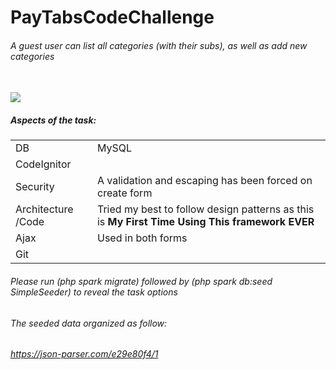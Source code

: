 # PayTabsCodeChallenge

<h6>A guest user can list all categories (with their subs), as well as add new categories</h6>
<br/>
<img src="https://user-images.githubusercontent.com/12036804/129307274-52a7c3c6-213c-4945-abc4-26d56a86d1a7.png">
<br/>
<h5><b>Aspects of the task:</b></h5>
<table class="table table-hover">
    <tr>
        <td>DB</td>
        <td>MySQL</td>
    </tr>
    <tr>
        <td>CodeIgnitor</td>
        <td><i class="fa fa-check"></i></td>
    </tr>
    <tr>
        <td>Security</td>
        <td>A validation and escaping has been forced on create form</td>
    </tr>
    <tr>
        <td>Architecture /Code</td>
        <td>Tried my best to follow design patterns as this is <b>My First Time Using This framework EVER</b></td>
    </tr>
    <tr>
        <td>Ajax</td>
        <td>Used in both forms</td>
    </tr>
    <tr>
        <td>Git</td>
        <td><i class="fa fa-check"></i></td>
    </tr>
</table>

<h6>Please run (php spark migrate) followed by (php spark db:seed SimpleSeeder) to reveal the task options</h6>

<h6>The seeded data organized as follow: </h6>
<h6><a href="https://json-parser.com/e29e80f4/1">https://json-parser.com/e29e80f4/1</a></h6>
